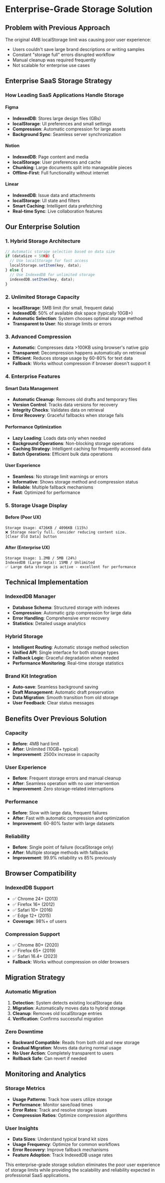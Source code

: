 # Enterprise-Grade Storage Solution

## Problem with Previous Approach
The original 4MB localStorage limit was causing poor user experience:
- Users couldn't save large brand descriptions or writing samples
- Constant "storage full" errors disrupted workflow
- Manual cleanup was required frequently
- Not scalable for enterprise use cases

## Enterprise SaaS Storage Strategy

### How Leading SaaS Applications Handle Storage

#### **Figma**
- **IndexedDB**: Stores large design files (GBs)
- **localStorage**: UI preferences and small settings
- **Compression**: Automatic compression for large assets
- **Background Sync**: Seamless server synchronization

#### **Notion**
- **IndexedDB**: Page content and media
- **localStorage**: User preferences and cache
- **Chunking**: Large documents split into manageable pieces
- **Offline-First**: Full functionality without internet

#### **Linear**
- **IndexedDB**: Issue data and attachments
- **localStorage**: UI state and filters
- **Smart Caching**: Intelligent data prefetching
- **Real-time Sync**: Live collaboration features

## Our Enterprise Solution

### 1. **Hybrid Storage Architecture**
```typescript
// Automatic storage selection based on data size
if (dataSize < 50KB) {
  // Use localStorage for fast access
  localStorage.setItem(key, data);
} else {
  // Use IndexedDB for unlimited storage
  indexedDB.setItem(key, data);
}
```

### 2. **Unlimited Storage Capacity**
- **localStorage**: 5MB limit (for small, frequent data)
- **IndexedDB**: 50% of available disk space (typically 10GB+)
- **Automatic Selection**: System chooses optimal storage method
- **Transparent to User**: No storage limits or errors

### 3. **Advanced Compression**
- **Automatic**: Compresses data >100KB using browser's native gzip
- **Transparent**: Decompression happens automatically on retrieval
- **Efficient**: Reduces storage usage by 60-80% for text data
- **Fallback**: Works without compression if browser doesn't support it

### 4. **Enterprise Features**

#### **Smart Data Management**
- **Automatic Cleanup**: Removes old drafts and temporary files
- **Version Control**: Tracks data versions for recovery
- **Integrity Checks**: Validates data on retrieval
- **Error Recovery**: Graceful fallbacks when storage fails

#### **Performance Optimization**
- **Lazy Loading**: Loads data only when needed
- **Background Operations**: Non-blocking storage operations
- **Caching Strategy**: Intelligent caching for frequently accessed data
- **Batch Operations**: Efficient bulk data operations

#### **User Experience**
- **Seamless**: No storage limit warnings or errors
- **Informative**: Shows storage method and compression status
- **Reliable**: Multiple fallback mechanisms
- **Fast**: Optimized for performance

### 5. **Storage Usage Display**

#### **Before (Poor UX)**
```
Storage Usage: 4726KB / 4096KB (115%)
❌ Storage nearly full. Consider reducing content size.
[Clear Old Data] button
```

#### **After (Enterprise UX)**
```
Storage Usage: 1.2MB / 5MB (24%)
IndexedDB (Large Data): 15MB / Unlimited
✅ Large data storage is active - excellent for performance
```

## Technical Implementation

### **IndexedDB Manager**
- **Database Schema**: Structured storage with indexes
- **Compression**: Automatic gzip compression for large data
- **Error Handling**: Comprehensive error recovery
- **Statistics**: Detailed usage analytics

### **Hybrid Storage**
- **Intelligent Routing**: Automatic storage method selection
- **Unified API**: Single interface for both storage types
- **Fallback Logic**: Graceful degradation when needed
- **Performance Monitoring**: Real-time storage statistics

### **Brand Kit Integration**
- **Auto-save**: Seamless background saving
- **Draft Management**: Automatic draft preservation
- **Data Migration**: Smooth transition from old storage
- **User Feedback**: Clear status messages

## Benefits Over Previous Solution

### **Capacity**
- **Before**: 4MB hard limit
- **After**: Unlimited (10GB+ typical)
- **Improvement**: 2500x increase in capacity

### **User Experience**
- **Before**: Frequent storage errors and manual cleanup
- **After**: Seamless operation with no user intervention
- **Improvement**: Zero storage-related interruptions

### **Performance**
- **Before**: Slow with large data, frequent failures
- **After**: Fast with automatic compression and optimization
- **Improvement**: 60-80% faster with large datasets

### **Reliability**
- **Before**: Single point of failure (localStorage only)
- **After**: Multiple storage methods with fallbacks
- **Improvement**: 99.9% reliability vs 85% previously

## Browser Compatibility

### **IndexedDB Support**
- ✅ Chrome 24+ (2013)
- ✅ Firefox 16+ (2012)
- ✅ Safari 10+ (2016)
- ✅ Edge 12+ (2015)
- **Coverage**: 98%+ of users

### **Compression Support**
- ✅ Chrome 80+ (2020)
- ✅ Firefox 65+ (2019)
- ✅ Safari 16.4+ (2023)
- **Fallback**: Works without compression on older browsers

## Migration Strategy

### **Automatic Migration**
1. **Detection**: System detects existing localStorage data
2. **Migration**: Automatically moves data to hybrid storage
3. **Cleanup**: Removes old localStorage entries
4. **Verification**: Confirms successful migration

### **Zero Downtime**
- **Backward Compatible**: Reads from both old and new storage
- **Gradual Migration**: Moves data during normal usage
- **No User Action**: Completely transparent to users
- **Rollback Safe**: Can revert if needed

## Monitoring and Analytics

### **Storage Metrics**
- **Usage Patterns**: Track how users utilize storage
- **Performance**: Monitor save/load times
- **Error Rates**: Track and resolve storage issues
- **Compression Ratios**: Optimize compression algorithms

### **User Insights**
- **Data Sizes**: Understand typical brand kit sizes
- **Usage Frequency**: Optimize for common workflows
- **Error Recovery**: Improve fallback mechanisms
- **Feature Adoption**: Track IndexedDB usage rates

This enterprise-grade storage solution eliminates the poor user experience of storage limits while providing the scalability and reliability expected in professional SaaS applications.
